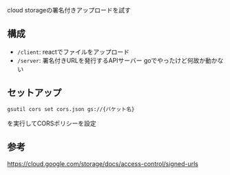 cloud storageの署名付きアップロードを試す

## 構成
- `/client`: reactでファイルをアップロード
- `/server`: 署名付きURLを発行するAPIサーバー goでやったけど何故か動かない

## セットアップ
```bash
gsutil cors set cors.json gs://{バケット名}
```
を実行してCORSポリシーを設定

## 参考
https://cloud.google.com/storage/docs/access-control/signed-urls
